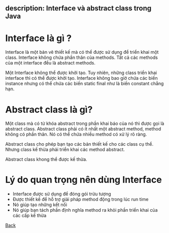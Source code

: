 description: Interface và abstract class trong Java
---

# Interface là gì ?
Interface là một bản vẽ thiết kế mà có thể được sử dụng để triển khai một class. Interface không chứa phần thân của methods. Tất cả các methods của một interface đều là abstract methods.

Một Interface không thể được khởi tạo. Tuy nhiên, những class triển khai interface thì có thể được khởi tạo. Interface không bao giờ chứa các biến instance nhưng có thể chứa các biến static final như là biến constant chẳng hạn.

# Abstract class là gì?
Một class mà có từ khóa abstract trong phần khai báo của nó thì được gọi là abstract class. Abstract class phải có ít nhất một abstract method, method không có phần thân. Nó có thể chứa nhiều method có xử lý rõ ràng.

Abstract class cho phép bạn tạo các bản thiết kế cho các class cụ thể. Nhưng class kế thừa phải triển khai các method abstract. 

Abstract class khong thể được kế thừa.

# Lý do quan trọng nên dùng Interface
- Interface được sử dụng để đóng gói trừu tượng
- Được thiết kế để hỗ trợ giải pháp method động trong lúc run time
- Nó giúp tạo những kết nối
- Nó giúp bạn tách phần định nghĩa method ra khỏi phần triển khai của các cấp kế thừa

[Back](./)
